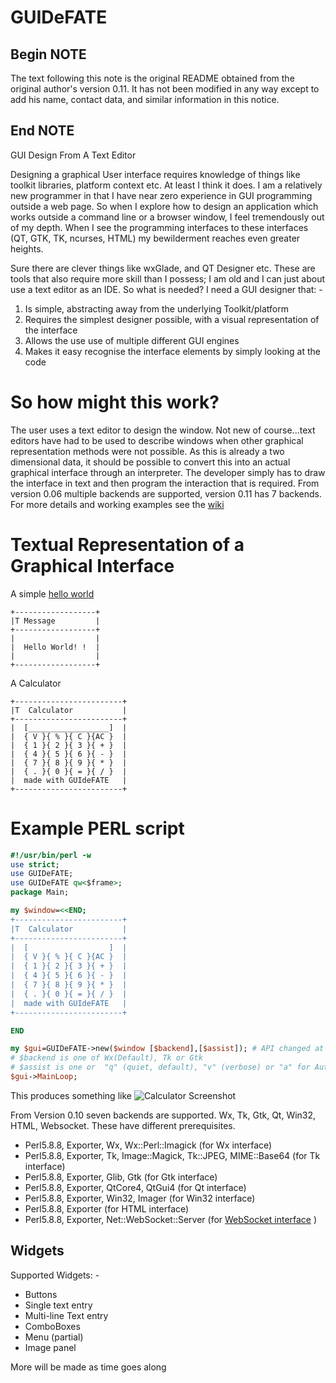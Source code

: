 # GUIDeFATE

## Begin NOTE 

The text following this note is the original README obtained from the original author's version 0.11. It has not been modified in any way except to add his name, contact data, and similar information in this notice.

## End NOTE

GUI Design From A Text Editor

Designing a graphical User interface requires knowledge of things like toolkit libraries, platform context etc.  At least I think it does.  I am a relatively new programmer in that I have near zero experience in GUI programming outside a web page.  So when I explore how to design an application which works outside a command line or a browser window, I feel tremendously out of my depth.  When I see the programming interfaces to these interfaces (QT, GTK, TK, ncurses, HTML) my bewilderment reaches even greater heights.

Sure there are clever things like wxGlade, and QT Designer etc.  These are tools that also require more skill than I possess; I am old and I can just about use a text editor as an IDE. So what is needed? I need a GUI designer that: -
1) Is simple, abstracting away from the underlying Toolkit/platform
2) Requires the simplest designer possible, with a visual representation of the interface
3) Allows the use use of multiple different GUI engines
4) Makes it easy recognise the interface elements by simply looking at the code

# So how might this work?

The user uses a text editor to design the window. Not new of course...text editors have had to be used to describe windows when other graphical representation methods were not possible.  As this is already a two dimensional data, it should be possible to convert this into an actual graphical interface through an interpreter.  The developer simply has to draw the interface in text and then program the interaction that is required.  From version 0.06 multiple backends are supported, version 0.11 has 7 backends.  For more details and working examples see the [wiki](https://github.com/saiftynet/GUIDeFATE/wiki)

# Textual Representation of a Graphical Interface

A simple [hello world](https://github.com/saiftynet/GUIDeFATE/blob/master/images/helloworld.png)
```
+------------------+
|T Message         |
+------------------+
|                  |
|  Hello World! !  |
|                  |
+------------------+
```
A Calculator
```
+------------------------+
|T  Calculator           |
+------------------------+
|  [__________________]  |
|  { V }{ % }{ C }{AC }  |
|  { 1 }{ 2 }{ 3 }{ + }  |
|  { 4 }{ 5 }{ 6 }{ - }  |
|  { 7 }{ 8 }{ 9 }{ * }  |
|  { . }{ 0 }{ = }{ / }  |
|  made with GUIdeFATE   |
+------------------------+
```

# Example PERL script

```perl
#!/usr/bin/perl -w
use strict;
use GUIDeFATE;
use GUIDeFATE qw<$frame>;
package Main;

my $window=<<END;
+------------------------+
|T  Calculator           |
+------------------------+
|  [                  ]  |
|  { V }{ % }{ C }{AC }  |
|  { 1 }{ 2 }{ 3 }{ + }  |
|  { 4 }{ 5 }{ 6 }{ - }  |
|  { 7 }{ 8 }{ 9 }{ * }  |
|  { . }{ 0 }{ = }{ / }  |
|  made with GUIdeFATE   |
+------------------------+

END

my $gui=GUIDeFATE->new($window [$backend],[$assist]); # API changed at version 0.06
# $backend is one of Wx(Default), Tk or Gtk
# $assist is one or  "q" (quiet, default), "v" (verbose) or "a" for Autogenerate
$gui->MainLoop;
```
This produces something like ![Calculator Screenshot](https://github.com/saiftynet/GUIDeFATE/blob/master/calculator%20screenshot.png)

From Version 0.10 seven backends are supported. Wx, Tk, Gtk, Qt, Win32, HTML, Websocket.  These have different prerequisites.

* Perl5.8.8, Exporter, Wx, Wx::Perl::Imagick (for Wx interface)
* Perl5.8.8, Exporter, Tk, Image::Magick, Tk::JPEG, MIME::Base64 (for Tk interface)
* Perl5.8.8, Exporter, Glib, Gtk (for Gtk interface)
* Perl5.8.8, Exporter, QtCore4, QtGui4 (for Qt interface)
* Perl5.8.8, Exporter, Win32, Imager (for Win32 interface)
* Perl5.8.8, Exporter (for HTML interface)
* Perl5.8.8, Exporter, Net::WebSocket::Server (for [WebSocket interface](https://github.com/saiftynet/GUIDeFATE/wiki/WebSocket-Applications) )

## Widgets

Supported Widgets: -

* Buttons
* Single text entry
* Multi-line Text entry
* ComboBoxes
* Menu (partial)
* Image panel

More will be made as time goes along


